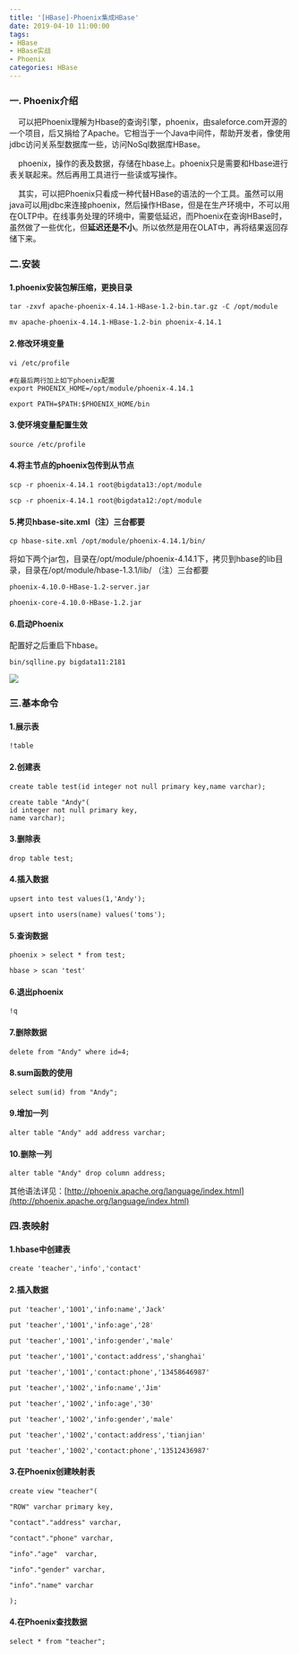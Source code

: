 ```yaml
---
title: '[HBase]-Phoenix集成HBase'
date: 2019-04-10 11:00:00
tags: 
- HBase
- HBase实战
- Phoenix
categories: HBase
---
```


### 一. Phoenix介绍

&nbsp;&nbsp;&nbsp;&nbsp;可以把Phoenix理解为Hbase的查询引擎，phoenix，由saleforce.com开源的一个项目，后又捐给了Apache。它相当于一个Java中间件，帮助开发者，像使用jdbc访问关系型数据库一些，访问NoSql数据库HBase。

&nbsp;&nbsp;&nbsp;&nbsp;phoenix，操作的表及数据，存储在hbase上。phoenix只是需要和Hbase进行表关联起来。然后再用工具进行一些读或写操作。

&nbsp;&nbsp;&nbsp;&nbsp;其实，可以把Phoenix只看成一种代替HBase的语法的一个工具。虽然可以用java可以用jdbc来连接phoenix，然后操作HBase，但是在生产环境中，不可以用在OLTP中。在线事务处理的环境中，需要低延迟，而Phoenix在查询HBase时，虽然做了一些优化，但**延迟还是不小**。所以依然是用在OLAT中，再将结果返回存储下来。

### 二.安装
#### 1.phoenix安装包解压缩，更换目录
```shell
tar -zxvf apache-phoenix-4.14.1-HBase-1.2-bin.tar.gz -C /opt/module

mv apache-phoenix-4.14.1-HBase-1.2-bin phoenix-4.14.1
```
#### 2.修改环境变量
```shell
vi /etc/profile

#在最后两行加上如下phoenix配置
export PHOENIX_HOME=/opt/module/phoenix-4.14.1

export PATH=$PATH:$PHOENIX_HOME/bin
```
#### 3.使环境变量配置生效
```shell
source /etc/profile
```
#### 4.将主节点的phoenix包传到从节点
```shell
scp -r phoenix-4.14.1 root@bigdata13:/opt/module

scp -r phoenix-4.14.1 root@bigdata12:/opt/module
```
#### 5.拷贝hbase-site.xml（注）三台都要
```shell
cp hbase-site.xml /opt/module/phoenix-4.14.1/bin/
```
将如下两个jar包，目录在/opt/module/phoenix-4.14.1下，拷贝到hbase的lib目录，目录在/opt/module/hbase-1.3.1/lib/
（注）三台都要
```shell
phoenix-4.10.0-HBase-1.2-server.jar

phoenix-core-4.10.0-HBase-1.2.jar
```
#### 6.启动Phoenix

配置好之后重启下hbase。
```shell
bin/sqlline.py bigdata11:2181
```
![](https://imgconvert.csdnimg.cn/aHR0cHM6Ly91cGxvYWQtaW1hZ2VzLmppYW5zaHUuaW8vdXBsb2FkX2ltYWdlcy80MzkxNDA3LTUxZGFkOGFiMDc0MThmNGYucG5n?x-oss-process=image/format,png)


### 三.基本命令

#### 1.展示表
```shell
!table
```
#### 2.创建表
```shell
create table test(id integer not null primary key,name varchar);

create table "Andy"(
id integer not null primary key,
name varchar);
```
#### 3.删除表
```shell
drop table test;
```
#### 4.插入数据
```shell
upsert into test values(1,'Andy');

upsert into users(name) values('toms');
```
#### 5.查询数据
```shell
phoenix > select * from test;
```
```shell
hbase > scan 'test'
```
#### 6.退出phoenix
```shell
!q
```
#### 7.删除数据
```shell
delete from "Andy" where id=4;
```
#### 8.sum函数的使用
```shell
select sum(id) from "Andy";
```
#### 9.增加一列
```shell
alter table "Andy" add address varchar;
```
#### 10.删除一列
```shell
alter table "Andy" drop column address;
```
其他语法详见：[http://phoenix.apache.org/language/index.html](http://phoenix.apache.org/language/index.html)

### 四.表映射

#### 1.hbase中创建表
```shell
create 'teacher','info','contact'
```
#### 2.插入数据
```shell
put 'teacher','1001','info:name','Jack'

put 'teacher','1001','info:age','28'

put 'teacher','1001','info:gender','male'

put 'teacher','1001','contact:address','shanghai'

put 'teacher','1001','contact:phone','13458646987'

put 'teacher','1002','info:name','Jim'

put 'teacher','1002','info:age','30'

put 'teacher','1002','info:gender','male'

put 'teacher','1002','contact:address','tianjian'

put 'teacher','1002','contact:phone','13512436987'
```
#### 3.在Phoenix创建映射表
```shell
create view "teacher"(

"ROW" varchar primary key,

"contact"."address" varchar,

"contact"."phone" varchar,

"info"."age"  varchar,

"info"."gender" varchar,

"info"."name" varchar

);
```
#### 4.在Phoenix查找数据
```shell
select * from "teacher";
```